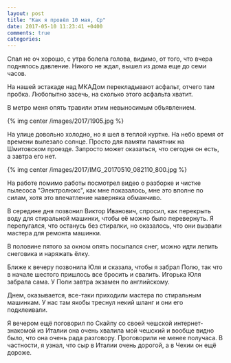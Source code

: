 ```yaml
---
layout: post
title: "Как я провёл 10 мая, Ср"
date: 2017-05-10 11:23:41 +0400
comments: true
categories: 
---
```

Спал не оч хорошо, с утра болела голова, видимо, от того, что вчера поднялось давление. Никого не ждал, вышел из дома еще до семи часов.

На нашей эстакаде над МКАДом перекладывают асфальт, отчего там пробка. Любопытно засечь, на сколько этого асфальта хватит.

В метро меня опять травили этим невыносимым объявлением.

{% img center /images/2017/1905.jpg %}

На улице довольно холодно, но я шел в теплой куртке. На небо время от времени вылезало солнце. Просто для памяти памятник на Шмитовском проезде. Запросто может оказаться, что сегодня он есть, а завтра его нет.

{% img center /images/2017/IMG_20170510_082110_800.jpg %}

На работе помимо работы посмотрел видео о разборке и чистке пылесоса "Электролюкс", как мне показалось, мне это вполне по силам, хотя это впечатление наверняка обманчиво.

В середине дня позвонил Виктор Иванович, спросил, как перекрыть воду для стиральной машинки, чтобы её можно было перевернуть. Я перепугался, что останусь без стиралки, но оказалось, что они вызвали мастера для ремонта машинки.

В половине пятого за окном опять посыпался снег, можно идти лепить снеговика и наряжать ёлку.

Ближе к вечеру позвонила Юля и сказала, чтобы я забрал Полю, так что в начале шестого пришлось все бросить и свалить. Игорька Юля забрала сама. У Поли завтра экзамен по английскому.

Днем, оказывается, все-таки приходили мастера по стиральным машинкам. У нас там якобы треснул некий шланг и они его подклеивали.

Я вечером ещё поговорил по Скайпу со своей чешской интернет-знакомой из Италии она очень хвалила мой чешский и вообще видно было, что она очень рада разговору. Проговорили не менее получаса. В частности, я узнал, что сыр в Италии очень дорогой, а в Чехии он ещё дороже.